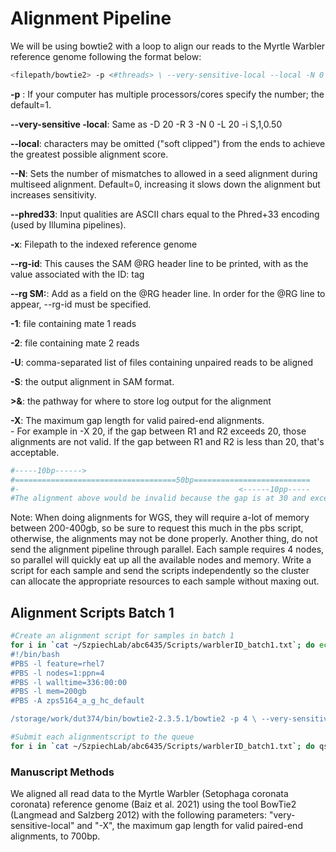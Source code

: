 # Alignment Pipeline 
We will be using bowtie2 with a loop to align our reads to the Myrtle Warbler reference genome following the format below:

```bash
<filepath/bowtie2> -p <#threads> \ --very-sensitive-local --local -N 0 --phred33 \ -x <reference_genome_filepath> \ --rg-id <sample_ID_tag> --rg SM:<sample_ID_tag> \ -1 <filepath_reads_1.fastq> -2 <filepath_reads_2.fastq> -S <filepath/output.sam> \ >& <filepath/output.log>
```

**-p** : If your computer has multiple processors/cores specify the number; the default=1.
   
**--very-sensitive -local**: Same as -D 20 -R 3 -N 0 -L 20 -i S,1,0.50
   
**--local**: characters may be omitted ("soft clipped") from the ends to achieve the greatest possible alignment score.

**--N**: Sets the number of mismatches to allowed in a seed alignment during multiseed alignment. Default=0, increasing it slows down the alignment but increases sensitivity. 

**--phred33**: Input qualities are ASCII chars equal to the Phred+33 encoding (used by Illumina pipelines).

**-x**: Filepath to the indexed reference genome

**--rg-id**: This causes the SAM @RG header line to be printed, with <text> as the value associated with the ID: tag

**--rg SM:**: Add <text> as a field on the @RG header line. In order for the @RG line to appear, --rg-id must be specified.

**-1**: file containing mate 1 reads

**-2**: file containing mate 2 reads

**-U**: comma-separated list of files containing unpaired reads to be aligned

**-S**: the output alignment in SAM format. 

**>&**: the pathway for where to store log output for the alignment

**-X**: The maximum gap length for valid paired-end alignments.  
	- For example in -X 20, if the gap between R1 and R2 exceeds 20, those alignments are not valid. If the 		gap between R1 and R2 is less than 20, that's acceptable. 
 ```bash
#-----10bp------>
#====================================50bp==========================
#-												   <------10pp-----
#The alignment above would be invalid because the gap is at 30 and exceeds -X 20. 
```


Note: When doing alignments for WGS, they will require a-lot of memory between 200-400gb, so be sure to request this much in the pbs script, otherwise, the alignments may not be done properly. Another thing, do not send the alignment pipeline through parallel. Each sample requires 4 nodes, so parallel will quickly eat up all the available nodes and memory. Write a script for each sample and send the scripts independently so the cluster can allocate the appropriate resources to each sample without maxing out. 

## Alignment Scripts Batch 1
```bash
#Create an alignment script for samples in batch 1
for i in `cat ~/SzpiechLab/abc6435/Scripts/warblerID_batch1.txt`; do echo "
#!/bin/bash
#PBS -l feature=rhel7
#PBS -l nodes=1:ppn=4
#PBS -l walltime=336:00:00
#PBS -l mem=200gb
#PBS -A zps5164_a_g_hc_default

/storage/work/dut374/bin/bowtie2-2.3.5.1/bowtie2 -p 4 \ --very-sensitive-local --local -N 0 --phred33 -x /gpfs/group/dut374/default/mywa_genome_2/final_assembly/mywagenomev2.1 --rg-id ${i} --rg SM:${i} -1 /storage/home/abc6435/SzpiechLab/abc6435/WarblerROH/${i}/${i}_trimmed.pair1.truncated.gz -2 /storage/home/abc6435/SzpiechLab/abc6435/WarblerROH/${i}/${i}_trimmed.pair2.truncated.gz -U /storage/home/abc6435/SzpiechLab/abc6435/WarblerROH/${i}/${i}_trimmed.collapsed.gz -X 700 -S /storage/home/abc6435/SzpiechLab/abc6435/WarblerROH/${i}/${i}.sam >& /storage/home/abc6435/SzpiechLab/abc6435/WarblerROH/${i}/${i}.log" >> /storage/home/abc6435/SzpiechLab/abc6435/WarblerROH/${i}/${i}_align.bash; done

#Submit each alignmentscript to the queue
for i in `cat ~/SzpiechLab/abc6435/Scripts/warblerID_batch1.txt`; do qsub /storage/home/abc6435/SzpiechLab/abc6435/WarblerROH/${i}/${i}_align.bash; done
```

### Manuscript Methods
We aligned all read data to the Myrtle Warbler (Setophaga coronata coronata) reference genome (Baiz et al. 2021) using the tool BowTie2 (Langmead and Salzberg 2012) with the following parameters: "very-sensitive-local" and "-X", the maximum gap length for valid paired-end alignments, to 700bp. 
